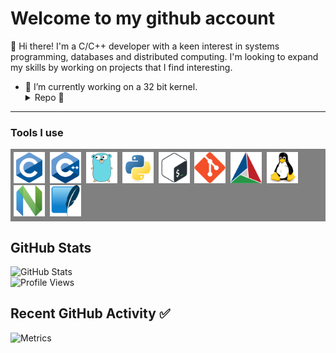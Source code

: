 # Welcome to my github account

👋 Hi there! I'm a C/C++ developer with a keen interest in systems programming, databases and distributed computing. I'm looking to expand my skills by working on projects that I find interesting.

- 🔭 I’m currently working on a 32 bit kernel.
   <details>
      <summary>Repo 📌</summary>
      <br/>
      <a href="https://github.com/debojitkumardas/A32BitKernel">
         <img align="center" src="https://github-readme-stats.vercel.app/api/pin/?username=debojitkumardas&repo=A32BitKernel&theme=dark" />
      </a>
   </details>
<hr>

### Tools I use
<div style="background-color: grey; display: inline-block; padding: 5px;">
   <img src="./icons/c-original.svg" title="C" alt="C" width=50 height=50/>&nbsp;
   <img src="./icons/cplusplus-original.svg" title="Cpp" alt="Cpp" width=50 height=50/>&nbsp;
   <img src="./icons/go-original.svg" title="Go" alt="Go" width=50 height=50/>&nbsp;
   <img src="./icons/python-original.svg" title="Python" alt="Python" width=50 height=50/>&nbsp;
   <img src="./icons/bash-original.svg" title="Bash" alt="Bash" width=50 height=50/>&nbsp;
   <img src="./icons/git-original.svg" title="Git" alt="Git" width=50 height=50/>&nbsp;
   <img src="./icons/cmake-original.svg" title="CMake" alt="CMake" width=50 height=50/>&nbsp;
   <img src="./icons/linux-original.svg" title="Linux" alt="Linux" width=50 height=50/>&nbsp;
   <img src="./icons/neovim-original.svg" title="Neovim" alt="Neovim" width=50 height=50/>&nbsp;
   <img src="./icons/sqlite-original.svg" title="SQLite" alt="SQLite" width=50 height=50/>&nbsp;
</div>

<div align="left">
  <h2>GitHub Stats</h2>
  <img src="https://github-readme-stats.vercel.app/api?&count_private=true&include_all_commits=true&username=debojitkumardas&show_icons=true&theme=algolia" alt="GitHub Stats">
</div>
<img src="https://komarev.com/ghpvc/?username=debojitkumardas&color=17A589&style=for-the-badge" alt="Profile Views">

## Recent GitHub Activity ✅

![Metrics](https://metrics.lecoq.io/debojitkumardas?template=classic&base.header=0&base.activity=0&base.community=0&base.repositories=0&base.metadata=0&activity=1&base=header%2C%20activity%2C%20community%2C%20repositories%2C%20metadata&base.indepth=false&base.hireable=false&base.skip=false&activity=false&activity.limit=5&activity.load=300&activity.days=14&activity.visibility=all&activity.timestamps=true&activity.filter=all&config.timezone=Asia%2FKolkata)

<!--
<h3>Connect with Me:</h3>
<p>
   <a href="https://debojitkumardas.github.io/" target="_blank">
      <img src="./icons/Website-teal.svg" alt="Website Badge">
  </a>
</p>
-->

<!--
**debojitkumardas/debojitkumardas** is a ✨ _special_ ✨ repository because its `README.md` (this file) appears on your GitHub profile.

Here are some ideas to get you started:

- 🔭 I’m currently working on ...
- 🌱 I’m currently learning ...
- 👯 I’m looking to collaborate on ...
- 🤔 I’m looking for help with ...
- 💬 Ask me about ...
- 📫 How to reach me: ...
- 😄 Pronouns: ...
- ⚡ Fun fact: ...
-->
